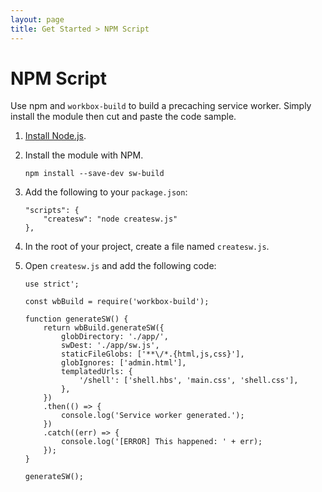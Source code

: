 ```yaml
---
layout: page
title: Get Started > NPM Script
---
```


# NPM Script

Use npm and `workbox-build` to build a precaching service worker. Simply install the module then cut and paste the code sample.

1. [Install Node.js](https://nodejs.org/en/).
1. Install the module with NPM.

    ```
    npm install --save-dev sw-build
    ```

1. Add the following to your `package.json`:

    ```
	"scripts": {
	    "createsw": "node createsw.js"
	},
	```

1. In the root of your project, create a file named `createsw.js`.
1. Open `createsw.js` and add the following code:

    ```
    use strict';

	const wbBuild = require('workbox-build');

	function generateSW() {
		return wbBuild.generateSW({
			globDirectory: './app/',
			swDest: './app/sw.js',
			staticFileGlobs: ['**\/*.{html,js,css}'],
			globIgnores: ['admin.html'],
			templatedUrls: {
				'/shell': ['shell.hbs', 'main.css', 'shell.css'],
			},
		})
		.then(() => {
			console.log('Service worker generated.');
		})
		.catch((err) => {
			console.log('[ERROR] This happened: ' + err);
		});
	}

	generateSW();
	```